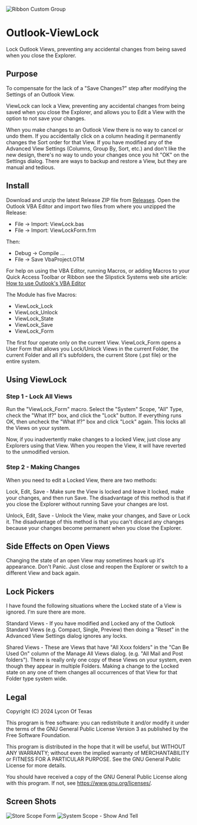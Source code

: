 ![Ribbon Custom Group](https://github.com/user-attachments/assets/e8f26436-e578-4076-b3dd-c5ecb1ac61bf)
# Outlook-ViewLock
Lock Outlook Views, preventing any accidental changes from being saved when you close the Explorer.

## Purpose
To compensate for the lack of a "Save Changes?" step after modifying the Settings of an Outlook View.

ViewLock can lock a View, preventing any accidental changes from being saved when you close the Explorer, and allows you to Edit a View with the option to not save your changes.

When you make changes to an Outlook View there is no way to cancel or undo them. If you accidentally click on a column heading it permanently changes the Sort order for that View. If you have modified any of the Advanced View Settings (Columns, Group By, Sort, etc.) and don't like the new design, there's no way to undo your changes once you hit "OK" on the Settings dialog. There are ways to backup and restore a View, but they are manual and tedious.

## Install
Download and unzip the latest Release ZIP file from [Releases](https://github.com/Hornblower409/Outlook-ViewLock/releases).
Open the Outlook VBA Editor and import two files from where you unzipped the Release:

- File -> Import: ViewLock.bas
- File -> Import: ViewLockForm.frm

Then:

- Debug -> Compile ...
- File -> Save VbaProject.OTM

For help on using the VBA Editor, running Macros, or adding Macros to your Quick Access Toolbar or Ribbon see the Slipstick Systems web site article: [How to use Outlook's VBA Editor](https://www.slipstick.com/developer/how-to-use-outlooks-vba-editor/)

The Module has five Macros:

- ViewLock_Lock
- ViewLock_Unlock
- ViewLock_State
- ViewLock_Save
- ViewLock_Form

The first four operate only on the current View. ViewLock_Form opens a User Form that allows you Lock/Unlock Views in the current Folder, the current Folder and all it's subfolders, the current Store (.pst file) or the entire system.

## Using ViewLock
### Step 1 - Lock All Views
Run the "ViewLock_Form" macro. Select the "System" Scope, "All" Type, check the "What If?" box, and click the "Lock" button. If everything runs OK, then uncheck the "What If?" box and click "Lock" again. This locks all the Views on your system.

Now, if you inadvertently make changes to a locked View, just close any Explorers using that View. When you reopen the View, it will have reverted to the unmodified version.

### Step 2 - Making Changes
When you need to edit a Locked View, there are two methods:

Lock, Edit, Save - Make sure the View is locked and leave it locked, make your changes, and then run Save. The disadvantage of this method is that if you close the Explorer without running Save your changes are lost.

Unlock, Edit, Save - Unlock the View, make your changes, and Save or Lock it. The disadvantage of this method is that you can't discard any changes because your changes become permanent when you close the Explorer.

## Side Effects on Open Views
Changing the state of an open View may sometimes hoark up it's appearance. Don't Panic. Just close and reopen the Explorer or switch to a different View and back again.

## Lock Pickers
I have found the following situations where the Locked state of a View is ignored. I'm sure there are more.

Standard Views - If you have modified and Locked any of the Outlook Standard Views (e.g. Compact, Single, Preview) then doing a "Reset" in the Advanced View Settings dialog ignores any locks.

Shared Views - These are Views that have "All Xxxx folders" in the "Can Be Used On" column of the Manage All Views dialog. (e.g. "All Mail and Post folders"). There is really only one copy of these Views on your system, even though they appear in multiple Folders. Making a change to the Locked state on any one of them changes all occurrences of that View for that Folder type system wide.

## Legal
Copyright (C) 2024 Lycon Of Texas

This program is free software: you can redistribute it and/or modify it under the terms of the GNU General Public License Version 3 as published by the Free Software Foundation.

This program is distributed in the hope that it will be useful, but WITHOUT ANY WARRANTY; without even the implied warranty of MERCHANTABILITY or FITNESS FOR A PARTICULAR PURPOSE.  See the GNU General Public License for more details.

You should have received a copy of the GNU General Public License along with this program.  If not, see <https://www.gnu.org/licenses/>.

## Screen Shots
![Store Scope Form ](https://github.com/user-attachments/assets/11728c3f-c2ec-41cd-b443-e9c2c5a3ee39)
![System Scope - Show And Tell](https://github.com/user-attachments/assets/3a36e21c-605f-44fc-9a9e-66f64286d5b2)
